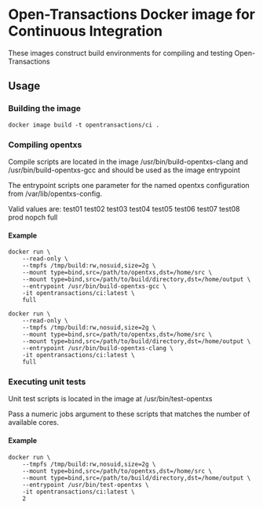 # Open-Transactions Docker image for Continuous Integration

These images construct build environments for compiling and testing Open-Transactions

## Usage

### Building the image

```
docker image build -t opentransactions/ci .
```

### Compiling opentxs

Compile scripts are located in the image /usr/bin/build-opentxs-clang and /usr/bin/build-opentxs-gcc and should be used as the image entrypoint

The entrypoint scripts one parameter for the named opentxs configuration from /var/lib/opentxs-config.

Valid values are: test01 test02 test03 test04 test05 test06 test07 test08 prod nopch full

#### Example

```
docker run \
    --read-only \
    --tmpfs /tmp/build:rw,nosuid,size=2g \
    --mount type=bind,src=/path/to/opentxs,dst=/home/src \
    --mount type=bind,src=/path/to/build/directory,dst=/home/output \
    --entrypoint /usr/bin/build-opentxs-gcc \
    -it opentransactions/ci:latest \
    full
```

```
docker run \
    --read-only \
    --tmpfs /tmp/build:rw,nosuid,size=2g \
    --mount type=bind,src=/path/to/opentxs,dst=/home/src \
    --mount type=bind,src=/path/to/build/directory,dst=/home/output \
    --entrypoint /usr/bin/build-opentxs-clang \
    -it opentransactions/ci:latest \
    full
```

### Executing unit tests

Unit test scripts is located in the image at /usr/bin/test-opentxs

Pass a numeric jobs argument to these scripts that matches the number of available cores.

#### Example

```
docker run \
    --tmpfs /tmp/build:rw,nosuid,size=2g \
    --mount type=bind,src=/path/to/opentxs,dst=/home/src \
    --mount type=bind,src=/path/to/build/directory,dst=/home/output \
    --entrypoint /usr/bin/test-opentxs \
    -it opentransactions/ci:latest \
    2
```
